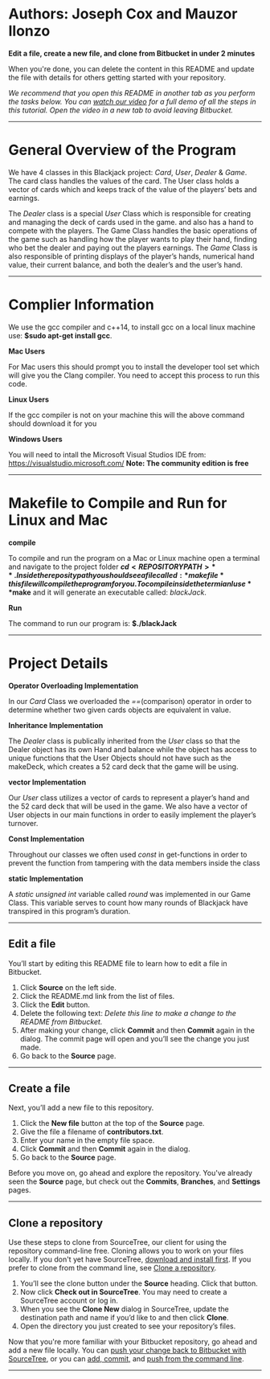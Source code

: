 # Authors: Joseph Cox and Mauzor Ilonzo

**Edit a file, create a new file, and clone from Bitbucket in under 2 minutes**

When you're done, you can delete the content in this README and update the file with details for others getting started with your repository.

*We recommend that you open this README in another tab as you perform the tasks below. You can [watch our video](https://youtu.be/0ocf7u76WSo) for a full demo of all the steps in this tutorial. Open the video in a new tab to avoid leaving Bitbucket.*

---
# General Overview of the Program

We have 4 classes in this Blackjack project: *Card*, *User*, *Dealer* & *Game*. The card class handles the values of the card. The User class holds a vector of cards which and keeps track of the value of the players’ bets and earnings. 

The *Dealer* class is a special *User* Class which is responsible for creating and managing the deck of cards used in the game. and also has a hand to compete with the players. The Game Class handles the basic operations of the game such as handling how the player wants to play their hand, finding who bet the dealer and paying out the players earnings. The *Game* Class is also responsible of printing displays of the player’s hands, numerical hand value, their current balance, and both the dealer’s and the user’s hand.


---

# Complier Information 

We use the gcc compiler and c++14, to install gcc on a local linux machine use: **$sudo apt-get install gcc**.

**Mac Users**

For Mac users this should prompt you to install the developer tool set which will give you the Clang compiler. You need to accept this process
to run this code.

**Linux Users** 

If the gcc compiler is not on your machine this will the above command 
should download it for you

**Windows Users** 

You will need to intall the Microsoft Visual Studios IDE from: https://visualstudio.microsoft.com/
**Note: The community edition is free**

---

# Makefile to Compile and Run for Linux and Mac 

**compile**

To compile and run the program on a Mac or Linux machine open a terminal and navigate to the project folder **$cd < REPOSITORY PATH >**. Inside the reposity path you should see a file called: *makefile* this file will compile the program for you. To compile inside the termianl use **$make** and it will generate an executable called: *blackJack*.

**Run**

The command to run our program is:
**$./blackJack**

---

# Project Details

**Operator Overloading Implementation**

In our *Card* Class we overloaded the *==*(comparison) operator in order to determine whether two given cards objects are equivalent in value. 

**Inheritance Implementation**

The *Dealer* class is publically inherited from the *User* class so that the Dealer object has its own Hand and balance while the object has access to unique functions that the User Objects should not have such as the makeDeck, which creates a 52 card deck that the game will be using.


**vector Implementation**

Our *User* class utilizes a vector of cards to represent a player’s hand and the 52 card deck that will be used in the game. We also have a vector of User objects in our main functions in order to easily implement the player’s turnover.

**Const Implementation**

Throughout our classes we often used *const* in get-functions in order to prevent the function from tampering with the data members inside the class

**static Implementation**

A *static unsigned int* variable called *round* was implemented in our Game Class. This variable serves to count how many rounds of Blackjack have transpired in this program’s duration.


---

## Edit a file

You’ll start by editing this README file to learn how to edit a file in Bitbucket.

1. Click **Source** on the left side.
2. Click the README.md link from the list of files.
3. Click the **Edit** button.
4. Delete the following text: *Delete this line to make a change to the README from Bitbucket.*
5. After making your change, click **Commit** and then **Commit** again in the dialog. The commit page will open and you’ll see the change you just made.
6. Go back to the **Source** page.

---

## Create a file

Next, you’ll add a new file to this repository.

1. Click the **New file** button at the top of the **Source** page.
2. Give the file a filename of **contributors.txt**.
3. Enter your name in the empty file space.
4. Click **Commit** and then **Commit** again in the dialog.
5. Go back to the **Source** page.

Before you move on, go ahead and explore the repository. You've already seen the **Source** page, but check out the **Commits**, **Branches**, and **Settings** pages.

---

## Clone a repository

Use these steps to clone from SourceTree, our client for using the repository command-line free. Cloning allows you to work on your files locally. If you don't yet have SourceTree, [download and install first](https://www.sourcetreeapp.com/). If you prefer to clone from the command line, see [Clone a repository](https://confluence.atlassian.com/x/4whODQ).

1. You’ll see the clone button under the **Source** heading. Click that button.
2. Now click **Check out in SourceTree**. You may need to create a SourceTree account or log in.
3. When you see the **Clone New** dialog in SourceTree, update the destination path and name if you’d like to and then click **Clone**.
4. Open the directory you just created to see your repository’s files.

Now that you're more familiar with your Bitbucket repository, go ahead and add a new file locally. You can [push your change back to Bitbucket with SourceTree](https://confluence.atlassian.com/x/iqyBMg), or you can [add, commit,](https://confluence.atlassian.com/x/8QhODQ) and [push from the command line](https://confluence.atlassian.com/x/NQ0zDQ).

---

